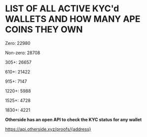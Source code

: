 # LIST OF ALL ACTIVE KYC'd WALLETS AND HOW MANY APE COINS THEY OWN

Zero: 22980

Non-zero: 28708

305+: 26657

610+: 21422

915+: 7147

1220+: 5988

1525+: 4728

1830+: 4221

**Otherside has an open API to check the KYC status for any wallet**

https://api.otherside.xyz/proofs/{address}